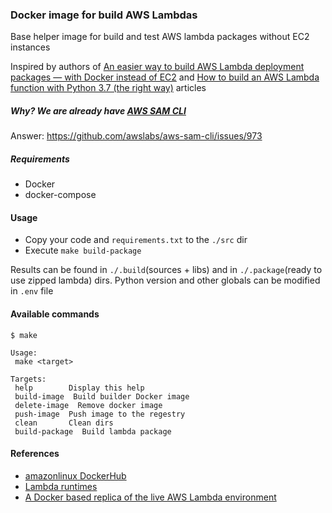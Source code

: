 ### Docker image for build AWS Lambdas

Base helper image for build and test AWS lambda packages without EC2 instances

Inspired by authors of [An easier way to build AWS Lambda deployment packages — with Docker instead of EC2](https://blog.quiltdata.com/an-easier-way-to-build-lambda-deployment-packages-with-docker-instead-of-ec2-9050cd486ba8?gi=c983640fef87) and  [How to build an AWS Lambda function with Python 3.7 (the right way)](https://medium.com/@niklongstone/how-to-build-an-aws-lambda-function-with-python-3-7-the-right-way-21888e2edbe8) articles 

##### Why? We are already have [AWS SAM CLI](https://docs.aws.amazon.com/serverless-application-model/latest/developerguide/what-is-sam.html)

Answer: https://github.com/awslabs/aws-sam-cli/issues/973

##### Requirements
- Docker
- docker-compose

#### Usage
- Copy your code and `requirements.txt` to the `./src` dir
- Execute `make build-package`

Results can be found in `./.build`(sources + libs) and in `./.package`(ready to use zipped lambda) dirs. Python version and other globals can be modified in `.env` file

#### Available commands
 ```
$ make

Usage:
  make <target>

Targets:
  help        Display this help
  build-image  Build builder Docker image
  delete-image  Remove docker image
  push-image  Push image to the regestry
  clean       Clean dirs
  build-package  Build lambda package
```

#### References
- [amazonlinux DockerHub](https://hub.docker.com/_/amazonlinux/?tab=tags)
- [Lambda runtimes](https://docs.aws.amazon.com/lambda/latest/dg/lambda-runtimes.html)
- [A Docker based replica of the live AWS Lambda environment](https://github.com/lambci/docker-lambda)